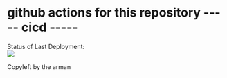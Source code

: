# github actions for this repository ----- cicd -----


Status of Last Deployment:<br>
<img src="https://github.com/thearman/cicd/workflows/github-actions-for-ci-cd/badge.svg?branch=main"><br>


Copyleft by the arman
